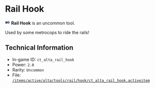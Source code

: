 # Rail Hook

<img src="https://raw.githubusercontent.com/Ceterai/Enternia/main/items/active/alta/tools/rail/hook/icon.png" alt="Rail Hook icon" loading="lazy" height=16px width="auto" /> **Rail Hook** is an uncommon tool.

Used by some metrocops to ride the rails!

## Technical Information

- In-game ID: `ct_alta_rail_hook`
- Power: `2.0`
- Rarity: `Uncommon`
- File: [`/items/active/alta/tools/rail/hook/ct_alta_rail_hook.activeitem`](https://github.com/Ceterai/Enternia/blob/main/items/active/alta/tools/rail/hook/ct_alta_rail_hook.activeitem)
